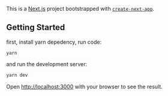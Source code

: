 This is a [Next.js](https://nextjs.org/) project bootstrapped with [`create-next-app`](https://github.com/vercel/next.js/tree/canary/packages/create-next-app).

## Getting Started

first, install yarn depedency, run code:
```
yarn
```

and run the development server:

```bash
yarn dev
```

Open [http://localhost:3000](http://localhost:3000) with your browser to see the result.


